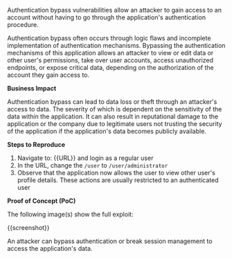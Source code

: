 Authentication bypass vulnerabilities allow an attacker to gain access to an account without having to go through the application's authentication procedure. 

Authentication bypass often occurs through logic flaws and incomplete implementation of authentication mechanisms. Bypassing the authentication mechanisms of this application allows an attacker to view or edit data or other user's permissions, take over user accounts, access unauthorized endpoints, or expose critical data, depending on the authorization of the account they gain access to.

**Business Impact**

Authentication bypass can lead to data loss or theft through an attacker's access to data. The severity of which is dependent on the sensitivity of the data within the application. It can also result in reputational damage to the application or the company due to legitimate users not trusting the security of the application if the application's data becomes publicly available.

**Steps to Reproduce**

1. Navigate to: {{URL}} and login as a regular user
1. In the URL, change the `/user` to `/user/administrator`
1. Observe that the application now allows the user to view other user's profile details. These actions are usually restricted to an authenticated user

**Proof of Concept (PoC)**

The following image(s) show the full exploit:

{{screenshot}}

An attacker can bypass authentication or break session management to access the application's data.
